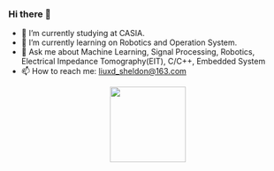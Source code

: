 ### Hi there 👋

<!--
**SheldonLoveCoding/SheldonLoveCoding** is a ✨ _special_ ✨ repository because its `README.md` (this file) appears on your GitHub profile.

Here are some ideas to get you started:


- 👯 I’m looking to collaborate on ...
- 🤔 I’m looking for help with ...
- 💬 Ask me about ...
- 📫 How to reach me: ...
- 😄 Pronouns: ...
- ⚡ Fun fact: ...
-->
- 🔭 I’m currently studying at CASIA.
- 🌱 I’m currently learning on Robotics and Operation System.
- 💬 Ask me about Machine Learning, Signal Processing, Robotics, Electrical Impedance Tomography(EIT), C/C++, Embedded System
- 📫 How to reach me: liuxd_sheldon@163.com


<div align="center"> 
  <img height="137px" src="https://github-readme-stats.vercel.app/api?username=SheldonLoveCoding&hide_title=true&hide_border=true&show_icons=trueline_height=21&text_color=000&icon_color=000&bg_color=0,52fa5a&theme=graywhite" /> 
</div>

